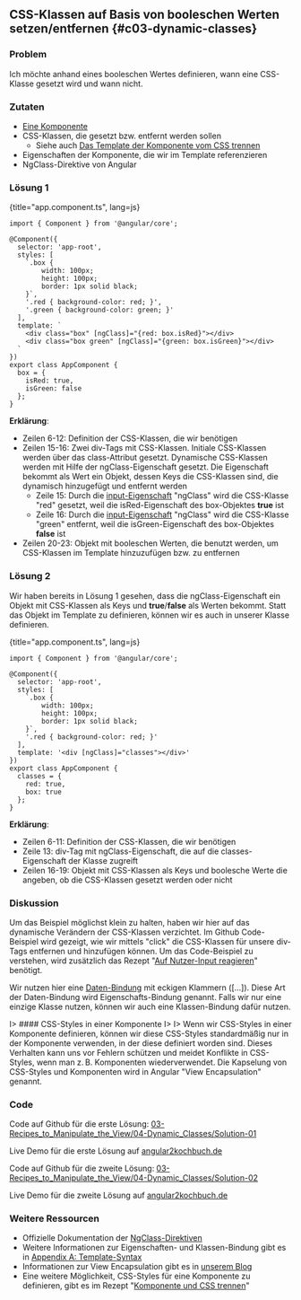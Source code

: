 ## CSS-Klassen auf Basis von booleschen Werten setzen/entfernen {#c03-dynamic-classes}

### Problem

Ich möchte anhand eines booleschen Wertes definieren, wann eine CSS-Klasse gesetzt wird und wann nicht.

### Zutaten
* [Eine Komponente](#c02-component-definition)
* CSS-Klassen, die gesetzt bzw. entfernt werden sollen
  * Siehe auch [Das Template der Komponente vom CSS trennen](#c07-styles)
* Eigenschaften der Komponente, die wir im Template referenzieren
* NgClass-Direktive von Angular

### Lösung 1

{title="app.component.ts", lang=js}
```
import { Component } from '@angular/core';

@Component({
  selector: 'app-root',
  styles: [
    `.box {
        width: 100px;
        height: 100px;
        border: 1px solid black;
    }`,
    '.red { background-color: red; }',
    '.green { background-color: green; }'
  ],
  template: `
    <div class="box" [ngClass]="{red: box.isRed}"></div>
    <div class="box green" [ngClass]="{green: box.isGreen}"></div>
  `
})
export class AppComponent {
  box = {
    isRed: true,
    isGreen: false
  };
}
```

__Erklärung__:

* Zeilen 6-12: Definition der CSS-Klassen, die wir benötigen
* Zeilen 15-16: Zwei div-Tags mit CSS-Klassen. Initiale CSS-Klassen werden über das class-Attribut gesetzt. Dynamische CSS-Klassen werden mit Hilfe der ngClass-Eigenschaft gesetzt. Die Eigenschaft bekommt als Wert ein Objekt, dessen Keys die CSS-Klassen sind, die dynamisch hinzugefügt und entfernt werden
  * Zeile 15: Durch die [input-Eigenschaft](#gl-input-property) "ngClass" wird die CSS-Klasse "red" gesetzt, weil die isRed-Eigenschaft des box-Objektes __true__ ist
  * Zeile 16: Durch die [input-Eigenschaft](#gl-input-property) "ngClass" wird die CSS-Klasse "green" entfernt, weil die isGreen-Eigenschaft des box-Objektes __false__ ist
* Zeilen 20-23: Objekt mit booleschen Werten, die benutzt werden, um CSS-Klassen im Template hinzuzufügen bzw. zu entfernen

### Lösung 2

Wir haben bereits in Lösung 1 gesehen, dass die ngClass-Eigenschaft ein Objekt mit CSS-Klassen als Keys und __true__/__false__ als Werten bekommt.
Statt das Objekt im Template zu definieren, können wir es auch in unserer Klasse definieren.

{title="app.component.ts", lang=js}
```
import { Component } from '@angular/core';

@Component({
  selector: 'app-root',
  styles: [
    `.box {
        width: 100px;
        height: 100px;
        border: 1px solid black;
    }`,
    '.red { background-color: red; }'
  ],
  template: '<div [ngClass]="classes"></div>'
})
export class AppComponent {
  classes = {
    red: true,
    box: true
  };
}
```

__Erklärung__:

* Zeilen 6-11: Definition der CSS-Klassen, die wir benötigen
* Zeile 13: div-Tag mit ngClass-Eigenschaft, die auf die classes-Eigenschaft der Klasse zugreift
* Zeilen 16-19: Objekt mit CSS-Klassen als Keys und boolesche Werte die angeben, ob die CSS-Klassen gesetzt werden oder nicht

### Diskussion

Um das Beispiel möglichst klein zu halten, haben wir hier auf das dynamische Verändern der CSS-Klassen verzichtet.
Im Github Code-Beispiel wird gezeigt, wie wir mittels "click" die CSS-Klassen für unsere div-Tags entfernen und hinzufügen können.
Um das Code-Beispiel zu verstehen, wird zusätzlich das Rezept "[Auf Nutzer-Input reagieren](#c03-user-input)" benötigt.

Wir nutzen hier eine [Daten-Bindung](#gl-data-binding) mit eckigen Klammern ([...]).
Diese Art der Daten-Bindung wird Eigenschafts-Bindung genannt.
Falls wir nur eine einzige Klasse nutzen, können wir auch eine Klassen-Bindung dafür nutzen.

I> #### CSS-Styles in einer Komponente
I>
I> Wenn wir CSS-Styles in einer Komponente definieren, können wir diese CSS-Styles standardmäßig nur in der Komponente verwenden, in der diese definiert worden sind. Dieses Verhalten kann uns vor Fehlern schützen und meidet Konflikte in CSS-Styles, wenn man z. B. Komponenten wiederverwendet. Die Kapselung von CSS-Styles und Komponenten wird in Angular "View Encapsulation" genannt.

### Code

Code auf Github für die erste Lösung: [03-Recipes\_to\_Manipulate\_the\_View/04-Dynamic\_Classes/Solution-01](https://github.com/jsperts/angular2_kochbuch_code/tree/master/03-Recipes_to_Manipulate_the_View/04-Dynamic_Classes/Solution-01)

Live Demo für die erste Lösung auf [angular2kochbuch.de](http://angular2kochbuch.de/examples/code/03-Recipes_to_Manipulate_the_View/04-Dynamic_Classes/Solution-01/index.html)

Code auf Github für die zweite Lösung: [03-Recipes\_to\_Manipulate\_the\_View/04-Dynamic\_Classes/Solution-02](https://github.com/jsperts/angular2_kochbuch_code/tree/master/03-Recipes_to_Manipulate_the_View/04-Dynamic_Classes/Solution-02)

Live Demo für die zweite Lösung auf [angular2kochbuch.de](http://angular2kochbuch.de/examples/code/03-Recipes_to_Manipulate_the_View/04-Dynamic_Classes/Solution-02/index.html)

### Weitere Ressourcen

* Offizielle Dokumentation der [NgClass-Direktiven](https://angular.io/docs/ts/latest/api/common/index/NgClass-directive.html)
* Weitere Informationen zur Eigenschaften- und Klassen-Bindung gibt es in [Appendix A: Template-Syntax](#appendix-a)
* Informationen zur View Encapsulation gibt es in [unserem Blog](https://jsperts.de/blog/angular2-view-kapselung/)
* Eine weitere Möglichkeit, CSS-Styles für eine Komponente zu definieren, gibt es im Rezept "[Komponente und CSS trennen](#c07-styleurls)"

